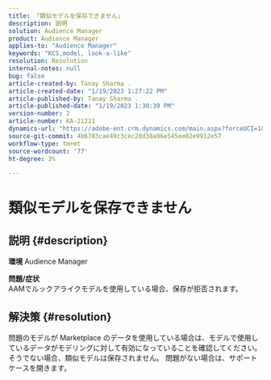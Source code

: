 ```yaml
---
title: 「類似モデルを保存できません」
description: 説明
solution: Audience Manager
product: Audience Manager
applies-to: "Audience Manager"
keywords: "KCS,model, look-a-like"
resolution: Resolution
internal-notes: null
bug: false
article-created-by: Tanay Sharma .
article-created-date: "1/19/2023 1:27:22 PM"
article-published-by: Tanay Sharma .
article-published-date: "1/19/2023 1:30:39 PM"
version-number: 2
article-number: KA-21221
dynamics-url: "https://adobe-ent.crm.dynamics.com/main.aspx?forceUCI=1&pagetype=entityrecord&etn=knowledgearticle&id=8a55e2fb-fc97-ed11-aad1-6045bd006e5a"
source-git-commit: 4b6783cae49c3cec2dd38a96e545ee02e9912e57
workflow-type: tm+mt
source-wordcount: '77'
ht-degree: 3%

---
```


# 類似モデルを保存できません

## 説明 {#description}

<b>環境</b>
Audience Manager


<b>問題/症状</b><br>AAMでルックアライクモデルを使用している場合、保存が拒否されます。<br>

## 解決策 {#resolution}


問題のモデルが Marketplace のデータを使用している場合は、モデルで使用しているデータがモデリングに対して有効になっていることを確認してください。 そうでない場合、類似モデルは保存されません。 問題がない場合は、サポートケースを開きます。
